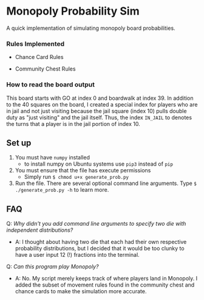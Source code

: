 # Monopoly Probability Sim
A quick implementation of simulating monopoly board probabilities. 


### Rules Implemented
- Chance Card Rules

- Community Chest Rules

### How to read the board output
This board starts with GO at index 0 and boardwalk at index 39. In addition to the 40 squares on the board, I created a special index for players who are in jail and not just visiting because the jail square (index 10) pulls double duty as "just visiting" and the jail itself. Thus, the index `IN_JAIL` to denotes the turns that a player is in the jail portion of index 10. 

## Set up
1. You must have `numpy` installed
    - to install numpy on Ubuntu systems use `pip3` instead of `pip`
2. You must ensure that the file has execute permissions
    - Simply run `$ chmod u+x generate_prob.py`
3. Run the file. There are several optional command line arguments. Type `$ ./generate_prob.py -h` to learn more.

## FAQ
Q: *Why didn't you add command line arguments to specify two die with independent distributions?*   
* A: I thought about having two die that each had their own respective probability distributions, but I decided that it would be too clunky to have a user input 12 (!) fractions into the terminal.

Q: *Can this program play Monopoly?*
* A: No. My script merely keeps track of where players land in Monopoly. I added the subset of movement rules found in the community chest and chance cards to make the simulation more accurate. 
